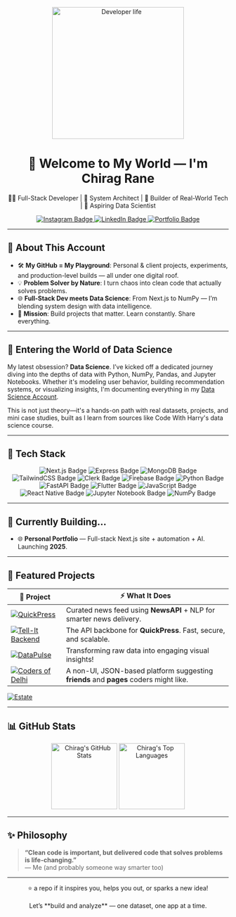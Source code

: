 <!-- HERO IMAGE & GIF -->
<p align="center">
  <img src="https://media.giphy.com/media/L8K62iTDkzGX6/giphy.gif" width="300" alt="Developer life">
  <h1 align="center">🚀 Welcome to My World — I'm Chirag Rane</h1>
  <p align="center">👨‍💻 Full-Stack Developer | 🧱 System Architect | 🔧 Builder of Real-World Tech | 🧠 Aspiring Data Scientist</p>
</p>

<!-- SOCIAL LINKS WITH SWAG -->
<p align="center">
  <a href="https://www.instagram.com/chiragrane04/">
    <img src="https://img.shields.io/badge/Instagram-%23E4405F.svg?style=for-the-badge&logo=instagram&logoColor=white" alt="Instagram Badge"/>
  </a>
  <a href="https://www.linkedin.com/in/chirag-rane-2a7ba5270/">
    <img src="https://img.shields.io/badge/LinkedIn-%230077B5.svg?style=for-the-badge&logo=linkedin&logoColor=white" alt="LinkedIn Badge"/>
  </a>
  <a href="#">
    <img src="https://img.shields.io/badge/Portfolio-Releasing_2025-FF8C00?style=for-the-badge&logo=fire&logoColor=white" alt="Portfolio Badge"/>
  </a>
</p>

---

## 🧠 About This Account

- 🛠 **My GitHub = My Playground**: Personal & client projects, experiments, and production-level builds — all under one digital roof.
- 💡 **Problem Solver by Nature**: I turn chaos into clean code that actually solves problems.
- 🌐 **Full-Stack Dev meets Data Science**: From Next.js to NumPy — I’m blending system design with data intelligence.
- 🎯 **Mission**: Build projects that matter. Learn constantly. Share everything.

---

## 🔬 Entering the World of Data Science

My latest obsession? **Data Science**. I’ve kicked off a dedicated journey diving into the depths of data with Python, NumPy, Pandas, and Jupyter Notebooks. Whether it's modeling user behavior, building recommendation systems, or visualizing insights, I'm documenting everything in my [Data Science Account](https://github.com/heychirag-ds).

This is not just theory—it's a hands-on path with real datasets, projects, and mini case studies, built as I learn from sources like Code With Harry's data science course.

---

## 🧰 Tech Stack

<p align="center">
  <img src="https://img.shields.io/badge/Next.js-000000?style=for-the-badge&logo=nextdotjs&logoColor=white" alt="Next.js Badge"/>
  <img src="https://img.shields.io/badge/Express.js-404D59?style=for-the-badge&logo=express&logoColor=white" alt="Express Badge"/>
  <img src="https://img.shields.io/badge/MongoDB-47A248?style=for-the-badge&logo=mongodb&logoColor=white" alt="MongoDB Badge"/>
  <img src="https://img.shields.io/badge/Tailwind_CSS-06B6D4?style=for-the-badge&logo=tailwindcss&logoColor=white" alt="TailwindCSS Badge"/>
  <img src="https://img.shields.io/badge/Clerk-3E1E50?style=for-the-badge&logo=clerk&logoColor=white" alt="Clerk Badge"/>
  <img src="https://img.shields.io/badge/Firebase-FFCA28?style=for-the-badge&logo=firebase&logoColor=black" alt="Firebase Badge"/>
  <img src="https://img.shields.io/badge/Python-3776AB?style=for-the-badge&logo=python&logoColor=white" alt="Python Badge"/>
  <img src="https://img.shields.io/badge/FastAPI-009688?style=for-the-badge&logo=fastapi&logoColor=white" alt="FastAPI Badge"/>
  <img src="https://img.shields.io/badge/Flutter-02569B?style=for-the-badge&logo=flutter&logoColor=white" alt="Flutter Badge"/>
  <img src="https://img.shields.io/badge/JavaScript-F7DF1E?style=for-the-badge&logo=javascript&logoColor=black" alt="JavaScript Badge"/>
  <img src="https://img.shields.io/badge/React_Native-20232A?style=for-the-badge&logo=react&logoColor=61DAFB" alt="React Native Badge"/>
  <img src="https://img.shields.io/badge/Jupyter_Notebook-F37626?style=for-the-badge&logo=jupyter&logoColor=white" alt="Jupyter Notebook Badge"/>
  <img src="https://img.shields.io/badge/NumPy-013243?style=for-the-badge&logo=numpy&logoColor=white" alt="NumPy Badge"/>
</p>

---

## 🚧 Currently Building...

- 🌐 **Personal Portfolio** — Full-stack Next.js site + automation + AI. Launching **2025**.
---

## 💼 Featured Projects

| 🔗 **Project** | ⚡ **What It Does** |
|----------------|-------------------|
| [![QuickPress](https://img.shields.io/badge/QuickPress-News_Aggregator-orange?style=flat-square)](https://github.com/chiragRane-Projects/QuickPress) | Curated news feed using **NewsAPI** + NLP for smarter news delivery. |
| [![Tell-It Backend](https://img.shields.io/badge/TellIt-Backend_Server-red?style=flat-square)](https://github.com/chiragRane-Projects/TellIt-backend.git) | The API backbone for **QuickPress**. Fast, secure, and scalable. |
| [![DataPulse](https://img.shields.io/badge/DataPulse-Data_Visualizer-green?style=flat-square)](https://github.com/chiragRane-Projects/DataPulse) | Transforming raw data into engaging visual insights! |
| [![Coders of Delhi](https://img.shields.io/badge/CodersOfDelhi-Social_Network-blue?style=flat-square)](https://github.com/chiragRane-Projects/Coders-Of-Delhi) | A non-UI, JSON-based platform suggesting **friends** and **pages** coders might like. |
[![Estate](https://img.shields.io/badge/Estate-LandingPage-blue?style=flat-square)](https://github.com/chiragRane-Projects/Estate)


---

## 📊 GitHub Stats

<p align="center">
  <img height="150em" src="https://github-readme-stats.vercel.app/api?username=chiragRane-Projects&show_icons=true&theme=tokyonight&hide_border=true" alt="Chirag's GitHub Stats"/>
  <img height="150em" src="https://github-readme-stats.vercel.app/api/top-langs/?username=chiragRane-Projects&layout=compact&theme=tokyonight&hide_border=true" alt="Chirag's Top Languages"/>
</p>

---

## ✨ Philosophy

> **“Clean code is important, but delivered code that solves problems is life-changing.”**  
> — Me (and probably someone way smarter too)

---

<p align="center">
  ⭐ a repo if it inspires you, helps you out, or sparks a new idea!
  <br><br>
  Let’s **build and analyze** — one dataset, one app at a time.
</p>
